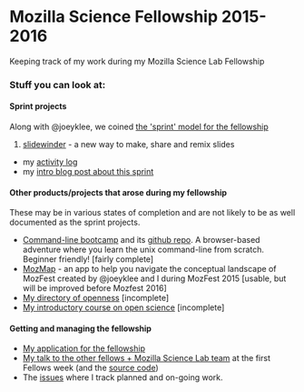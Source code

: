 # Mozilla Science Fellowship 2015-2016

Keeping track of my work during my Mozilla Science Lab Fellowship

### Stuff you can look at:

#### Sprint projects

Along with @joeyklee, we coined [the 'sprint' model for the fellowship](https://github.com/mozillascience/fellows-class-2015/blob/master/fellowship_sprints.md) 

1. [slidewinder](https://github.com/slidewinder/slidewinder) - a new way to make, share and remix slides
  - my [activity log](https://github.com/slidewinder/direction/issues/3)
  - my [intro blog post about this sprint](rik.smith-unna.com/2016/01/11/starting-to-sprint-with-slidewinder/)

#### Other products/projects that arose during my fellowship

These may be in various states of completion and are not likely to be as well documented as the sprint projects.

- [Command-line bootcamp](rik.smith-unna.com/command_line_bootcamp) and its [github repo](https://github.com/Blahah/command_line_bootcamp). A browser-based adventure where you learn the unix command-line from scratch. Beginner friendly! [fairly complete]
- [MozMap](http://joeyklee.github.io/mozmap2015/) - an app to help you navigate the conceptual landscape of MozFest created by @joeyklee and I during MozFest 2015 [usable, but will be improved before Mozfest 2016]
- [My directory of openness](https://github.com/Blahah/how_to_open) [incomplete]
- [My introductory course on open science](https://github.com/Blahah/intro_to_open_science) [incomplete]

#### Getting and managing the fellowship

- [My application for the fellowship](https://github.com/Blahah/mozilla_science_fellowship_application)
- [My talk to the other fellows + Mozilla Science Lab team](http://blahah.net/fellows-onboarding-talk) at the first Fellows week (and the [source code](https://github.com/Blahah/fellows-onboarding-talk))
- The [issues](https://github.com/Blahah/mozilla_science_fellowship/issues) where I track planned and on-going work.

